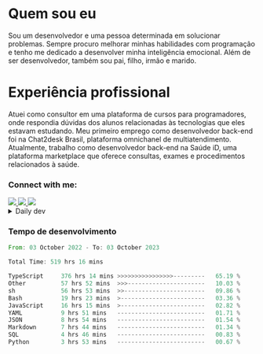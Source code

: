 # Quem sou eu
Sou um desenvolvedor e uma pessoa determinada em solucionar problemas. Sempre procuro melhorar minhas habilidades com programação e tenho me dedicado a desenvolver minha inteligência emocional. Além de ser desenvolvedor, também sou pai, filho, irmão e marido.

# Experiência profissional
Atuei como consultor em uma plataforma de cursos para programadores, onde respondia dúvidas dos alunos relacionadas às tecnologias que eles estavam estudando.
Meu primeiro emprego como desenvolvedor back-end foi na Chat2desk Brasil, plataforma omnichanel de multiatendimento.
Atualmente, trabalho como desenvolvedor back-end na Saúde iD, uma plataforma marketplace que oferece consultas, exames e procedimentos relacionados à saúde.

### Connect with me:
<a href="https://www.linkedin.com/in/theusmoreira" target="_blank" >
<img src="https://img.shields.io/badge/linkedin-%230077B5.svg?&style=for-the-badge&logo=linkedin&logoColor=white ">
</a>
<a href="https://www.instagram.com/matheus.s.moreira/" target="_blank">
<img src="https://img.shields.io/badge/instagram-%23E4405F.svg?&style=for-the-badge&logo=instagram&logoColor=white">
</a>
<a href="mailto:matheussm301@gmail.com"  target="_blank">
<img src="https://img.shields.io/badge/gmail-%23E4405F.svg?&style=for-the-badge&logo=gmail&logoColor=white">
</a>


<details>
  <summary>Daily dev </summary>
<p>
  <a href="https://app.daily.dev/matheussantos"><img src="https://github.com/matheus-santos-moreira/matheus-santos-moreira/blob/master/devcard.svg" width="200" alt="Matheus Santos's Dev Card"/></a>
 </p>
</details>

<h3>Tempo de desenvolvimento</h3>

<!--START_SECTION:waka-->

```rust
From: 03 October 2022 - To: 03 October 2023

Total Time: 519 hrs 16 mins

TypeScript     376 hrs 14 mins >>>>>>>>>>>>>>>>---------   65.19 %
Other          57 hrs 52 mins  >>>----------------------   10.03 %
sh             56 hrs 53 mins  >>-----------------------   09.86 %
Bash           19 hrs 23 mins  >------------------------   03.36 %
JavaScript     16 hrs 15 mins  >------------------------   02.82 %
YAML           9 hrs 51 mins   -------------------------   01.71 %
JSON           8 hrs 54 mins   -------------------------   01.54 %
Markdown       7 hrs 44 mins   -------------------------   01.34 %
SQL            4 hrs 46 mins   -------------------------   00.83 %
Python         3 hrs 53 mins   -------------------------   00.67 %
```

<!--END_SECTION:waka-->
